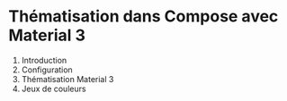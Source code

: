 # Thématisation dans Compose avec Material 3

1. Introduction
2. Configuration
3. Thématisation Material 3
4. Jeux de couleurs